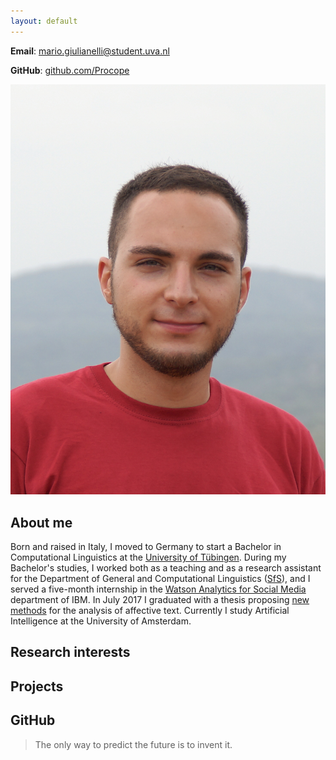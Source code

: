 ```yaml
---
layout: default
---
```


**Email**: mario.giulianelli@student.uva.nl

**GitHub**: [github.com/Procope]()

<img class="profile-picture" src="me.JPG">

## About me
Born and raised in Italy, I moved to Germany to start a Bachelor in Computational Linguistics at the [University of Tübingen](https://www.uni-tuebingen.de/en/university/profile/history-of-the-university.html). 
During my Bachelor's studies, I worked both as a teaching and as a research assistant for the Department of General and Computational Linguistics ([SfS](http://www.sfs.uni-tuebingen.de/en/chairs.html)), and I
served a five-month internship in the [Watson Analytics for Social Media](https://www.ibm.com/us-en/marketplace/social-media-data-analysis/details#product-header-top) department of IBM. In July 2017 I graduated with a
thesis proposing [new methods](https://arxiv.org/abs/1708.03910) for the analysis of affective text.
Currently I study Artificial Intelligence at the University of Amsterdam.
## Research interests

## Projects

## GitHub

> The only way to predict the future is to invent it.
